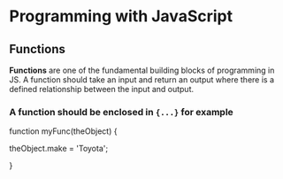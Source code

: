 # Programming with JavaScript

## Functions
**Functions** are one of the fundamental building blocks of programming in JS.
A function should take an input and return an output where there is a defined relationship between the input and output.
### A function should be enclosed in `{...}` for example
function myFunc(theObject) {

  theObject.make = 'Toyota';
  
}

